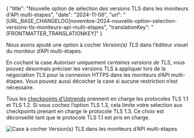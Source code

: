 {
  "title": "Nouvelle option de sélection des versions TLS dans les moniteurs d'API multi-étapes",
  "date": "2024-11-06",
  "url": "[URL_BASE_CHANGELOG]novembre-2024-nouvelle-option-selection-versions-tls-moniteurs-api-multi-etapes",
  "translationKey": "[FRONTMATTER_TRANSLATIONKEY]"
}

Nous avons ajouté une option à cocher *Version(s) TLS* dans l’éditeur visuel du moniteur d’API multi-étapes.

En cochant la case *Autoriser uniquement certaines versions de TLS*, vous pouvez désormais préciser les versions TLS à appliquer lors de la négociation TLS pour la connexion HTTPS dans les moniteurs d’API multi-étapes. Vous pouvez aussi décocher la case si aucune restriction n’est nécessaire.

Tous les [checkpoints d’Uptrends]([LINK_URL_1]) prennent en charge les protocoles TLS 1.1 et TLS 1.2. Si vous cochez l’option TLS 1.3, cela limite votre sélection aux checkpoints prenant en charge le protocole TLS 1.3. Ce choix est déconseillé tant que le protocole TLS 1.1 est pris en charge.

![Case à cocher Version(s) TLS dans les moniteurs d’API multi-étapes]([LINK_URL_2])
